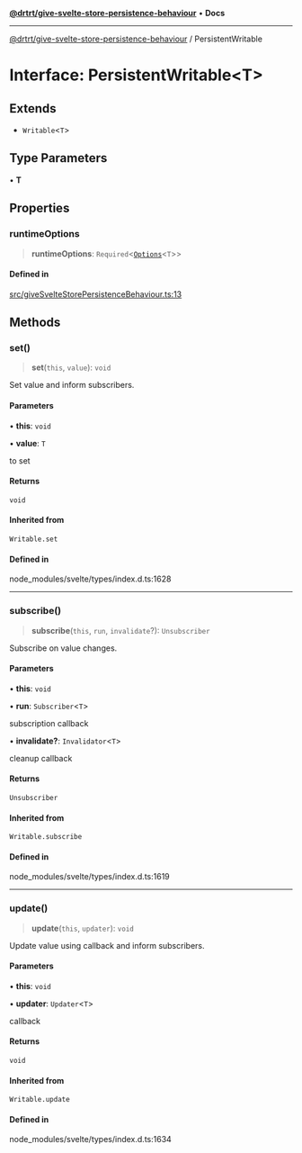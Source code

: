 [**@drtrt/give-svelte-store-persistence-behaviour**](../README.md) • **Docs**

***

[@drtrt/give-svelte-store-persistence-behaviour](../README.md) / PersistentWritable

# Interface: PersistentWritable\<T\>

## Extends

- `Writable`\<`T`\>

## Type Parameters

• **T**

## Properties

### runtimeOptions

> **runtimeOptions**: `Required`\<[`Options`](Options.md)\<`T`\>\>

#### Defined in

[src/giveSvelteStorePersistenceBehaviour.ts:13](https://github.com/drtrt-org/give-svelte-store-persistence-behaviour/blob/a6aacb9208a65278816d78f4fa5c35bfc012b05b/src/giveSvelteStorePersistenceBehaviour.ts#L13)

## Methods

### set()

> **set**(`this`, `value`): `void`

Set value and inform subscribers.

#### Parameters

• **this**: `void`

• **value**: `T`

to set

#### Returns

`void`

#### Inherited from

`Writable.set`

#### Defined in

node\_modules/svelte/types/index.d.ts:1628

***

### subscribe()

> **subscribe**(`this`, `run`, `invalidate`?): `Unsubscriber`

Subscribe on value changes.

#### Parameters

• **this**: `void`

• **run**: `Subscriber`\<`T`\>

subscription callback

• **invalidate?**: `Invalidator`\<`T`\>

cleanup callback

#### Returns

`Unsubscriber`

#### Inherited from

`Writable.subscribe`

#### Defined in

node\_modules/svelte/types/index.d.ts:1619

***

### update()

> **update**(`this`, `updater`): `void`

Update value using callback and inform subscribers.

#### Parameters

• **this**: `void`

• **updater**: `Updater`\<`T`\>

callback

#### Returns

`void`

#### Inherited from

`Writable.update`

#### Defined in

node\_modules/svelte/types/index.d.ts:1634
